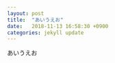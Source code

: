 ```yaml
---
layout: post
title:  "あいうえお"
date:   2018-11-13 16:58:30 +0900
categories: jekyll update
---
```

あいうえお